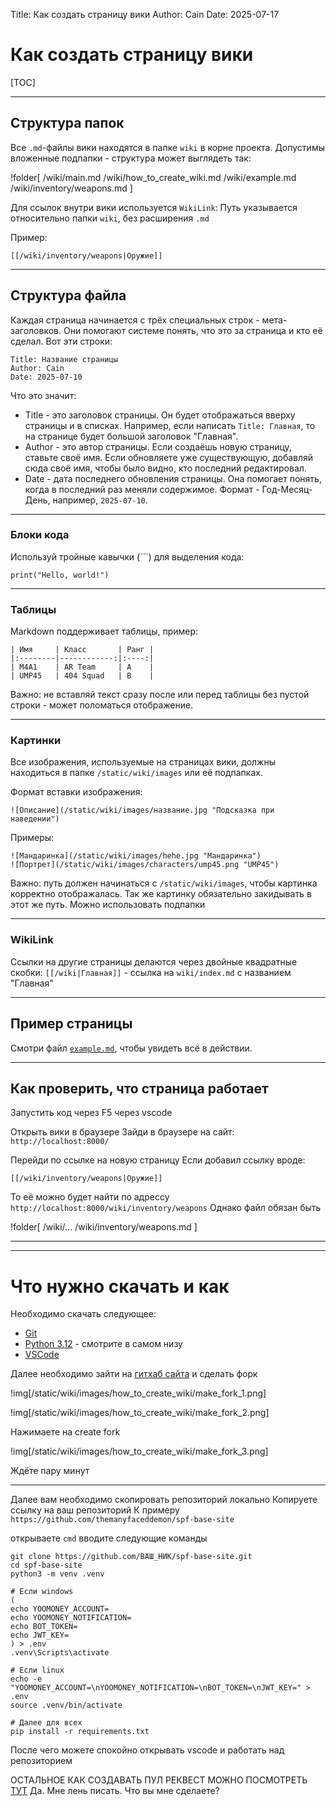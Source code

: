Title: Как создать страницу вики
Author: Cain
Date: 2025-07-17

# Как создать страницу вики

[TOC]

---

## Структура папок
Все `.md`-файлы вики находятся в папке `wiki` в корне проекта. Допустимы вложенные подпапки - структура может выглядеть так:

!folder[
    /wiki/main.md
    /wiki/how_to_create_wiki.md
    /wiki/example.md
    /wiki/inventory/weapons.md
]

Для ссылок внутри вики используется `WikiLink`: Путь указывается относительно папки `wiki`, без расширения `.md`

Пример:
```
[[/wiki/inventory/weapons|Оружие]]
```

---

## Структура файла
Каждая страница начинается с трёх специальных строк - мета-заголовков. Они помогают системе понять, что это за страница и кто её сделал.
Вот эти строки:

```
Title: Название страницы
Author: Cain
Date: 2025-07-10
```

Что это значит:
- Title - это заголовок страницы. Он будет отображаться вверху страницы и в списках. Например, если написать `Title: Главная`, то на странице будет большой заголовок "Главная".
- Author - это автор страницы. Если создаёшь новую страницу, ставьте своё имя. Если обновляете уже существующую, добавляй сюда своё имя, чтобы было видно, кто последний редактировал. 
- Date - дата последнего обновления страницы. Она помогает понять, когда в последний раз меняли содержимое. Формат - Год-Месяц-День, например, `2025-07-10`.

---

### Блоки кода
Используй тройные кавычки (\`\`\`) для выделения кода:

```
print("Hello, world!")
```

---

### Таблицы
Markdown поддерживает таблицы, пример:

```
| Имя     | Класс       | Ранг |
|:--------|------------:|:----:|
| M4A1    | AR Team     | A    |
| UMP45   | 404 Squad   | B    |
```

Важно: не вставляй текст сразу после или перед таблицы без пустой строки - может поломаться отображение.

---

### Картинки
Все изображения, используемые на страницах вики, должны находиться в папке
`/static/wiki/images` или её подпапках.

Формат вставки изображения:
```
![Описание](/static/wiki/images/название.jpg "Подсказка при наведении")
```

Примеры:
```
![Мандаринка](/static/wiki/images/hehe.jpg "Мандаринка")
![Портрет](/static/wiki/images/characters/ump45.png "UMP45")
```

Важно: путь должен начинаться с `/static/wiki/images`, чтобы картинка корректно отображалась.
Так же картинку обязательно закидывать в этот же путь. Можно использовать подпапки

---

### WikiLink
Ссылки на другие страницы делаются через двойные квадратные скобки:
`[[/wiki|Главная]]` - ссылка на `wiki/index.md` с названием "Главная"

---

## Пример страницы
Смотри файл [`example.md`](example.md), чтобы увидеть всё в действии.

---

## Как проверить, что страница работает
Запустить код через F5 через vscode

Открыть вики в браузере
Зайди в браузере на сайт: `http://localhost:8000/`

Перейди по ссылке на новую страницу
Если добавил ссылку вроде:
```
[[/wiki/inventory/weapons|Оружие]]
```

То её можно будет найти по адрессу `http://localhost:8000/wiki/inventory/weapons`
Однако файл обязан быть

!folder[
    /wiki/...
    /wiki/inventory/weapons.md
]

---

---

# Что нужно скачать и как

Необходимо скачать следующее:
- [Git](https://git-scm.com/downloads)
- [Python 3.12](https://www.python.org/downloads/release/python-3123/) - смотрите в самом низу
- [VSCode](https://code.visualstudio.com/)

Далее необходимо зайти на [гитхаб сайта](https://github.com/S-P-F-Base/spf-base-site) и сделать форк

!img[/static/wiki/images/how_to_create_wiki/make_fork_1.png]

!img[/static/wiki/images/how_to_create_wiki/make_fork_2.png]

Нажимаете на create fork

!img[/static/wiki/images/how_to_create_wiki/make_fork_3.png]

Ждёте пару минут

---

Далее вам необходимо скопировать репозиторий локально
Копируете ссылку на ваш репозиторий
К примеру `https://github.com/themanyfaceddemon/spf-base-site`

открываете `cmd`
вводите следующие команды
```
git clone https://github.com/ВАШ_НИК/spf-base-site.git
cd spf-base-site
python3 -m venv .venv

# Если windows
(
echo YOOMONEY_ACCOUNT=
echo YOOMONEY_NOTIFICATION=
echo BOT_TOKEN=
echo JWT_KEY=
) > .env
.venv\Scripts\activate

# Если linux
echo -e "YOOMONEY_ACCOUNT=\nYOOMONEY_NOTIFICATION=\nBOT_TOKEN=\nJWT_KEY=" > .env
source .venv/bin/activate

# Далее для всех
pip install -r requirements.txt
```

После чего можете спокойно открывать vscode и работать над репозиторием


ОСТАЛЬНОЕ КАК СОЗДАВАТЬ ПУЛ РЕКВЕСТ МОЖНО ПОСМОТРЕТЬ [ТУТ](https://bestprogrammer.ru/programmirovanie-i-razrabotka/kak-sdelat-pulrekvest-na-github-poshagovoe-rukovodstvo-dlya-nachinayushix)
Да. Мне лень писать. Что вы мне сделаете?
